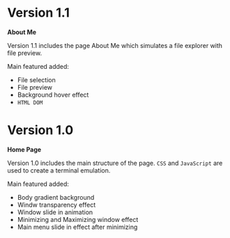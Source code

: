  # Version 1.1

 **About Me**

 Version 1.1 includes the page About Me which simulates a file explorer with file preview.

 Main featured added:
 - File selection
 - File preview
 - Background hover effect
 - ``HTML DOM`` 
 
 # Version 1.0

 **Home Page**

 Version 1.0 includes the main structure of the page. ``CSS`` and ``JavaScript`` are used to create a terminal emulation.

 Main featured added:
 - Body gradient background
 - Windw transparency effect
 - Window slide in animation
 - Minimizing and Maximizing window effect
 - Main menu slide in effect after minimizing
 
